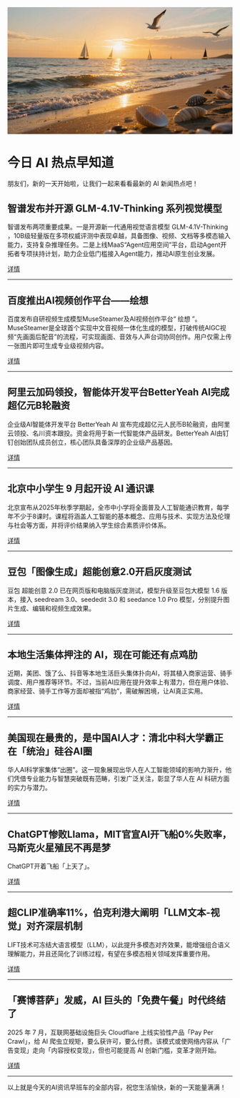 ![今日AI热点封面图](conver_image.png)

# 今日 AI 热点早知道

朋友们，新的一天开始啦，让我们一起来看看最新的 AI 新闻热点吧！

## 智谱发布并开源 GLM-4.1V-Thinking 系列视觉模型

智谱发布两项重要成果。一是开源新一代通用视觉语言模型 GLM-4.1V-Thinking ，10B级轻量版在多项权威评测中表现卓越，具备图像、视频、文档等多模态输入能力，支持复杂推理任务。二是上线MaaS“Agent应用空间”平台，启动Agent开拓者专项扶持计划，助力企业低门槛接入Agent能力，推动AI原生创业发展。

[详情](https://mp.weixin.qq.com/s/h-rOdWC-lRZF5Fft11vb9A)

---



## 百度推出AI视频创作平台——绘想

百度发布自研视频生成模型MuseSteamer及AI视频创作平台“ 绘想 ”。MuseSteamer是全球首个实现中文音视频一体化生成的模型，打破传统AIGC视频“先画面后配音”的流程，可实现画面、音效与人声台词协同创作。用户仅需上传一张图片即可生成专业级视频内容。

[详情](https://ai-bot.cn/huixiang/)

---



## 阿里云加码领投，智能体开发平台BetterYeah AI完成超亿元B轮融资

企业级AI智能体开发平台 BetterYeah AI 宣布完成超亿元人民币B轮融资，由阿里云领投、名川资本跟投。资金将用于新一代智能体产品研发。BetterYeah AI由钉钉创始团队成员创立，核心团队具备深厚的企业级产品基因。

[详情](https://mp.weixin.qq.com/s/vmfDxd-K4ENzMWgGkvDJLg)

---



## 北京中小学生 9 月起开设 AI 通识课

北京宣布从2025年秋季学期起，全市中小学将全面普及人工智能通识教育，每学年不少于8课时。课程将涵盖人工智能的基本概念、应用与技术、实现方法及伦理与社会等方面，并将评价结果纳入学生综合素质评价体系。

[详情](https://jw.beijing.gov.cn/xxgk/2024zcwj/2024qtwj/202506/t20250626_4127392.html)

---



## 豆包「图像生成」超能创意2.0开启灰度测试

豆包 超能创意 2.0 已在网页版和电脑版灰度测试，模型升级至豆包大模型 1.6 版本，接入 seedream 3.0、seededit 3.0 和 seedance 1.0 Pro 模型，分别提升图片生成、编辑和视频生成效果。

[详情](https://ai-bot.cn/sites/4189.html)

---



## 本地生活集体押注的 AI，现在可能还有点鸡肋

近期，美团、饿了么、抖音等本地生活巨头集体扑向AI，将其植入商家运营、骑手调度、用户推荐等环节。不过，当前AI应用在提升效率上有潜力，但在用户体验、商家经营、骑手工作等方面却被指“鸡肋”，需破解困境，让AI真正实用。 

[详情]( https://36kr.com/p/3361734156224265)

---



## 美国现在最贵的，是中国AI人才：清北中科大学霸正在「统治」硅谷AI圈

华人AI科学家集体“出圈”。这一现象展现出华人在人工智能领域的影响力渐升，他们凭借专业能力与智慧突破既有范畴，引发广泛关注，彰显了华人在 AI 科研方面的实力与潜力。 

[详情]( https://36kr.com/p/3361749971585024)

---



## ChatGPT惨败Llama，MIT官宣AI开飞船0%失败率，马斯克火星殖民不再是梦

ChatGPT开着飞船「上天了」。 

[详情]( https://36kr.com/p/3361750154971142)

---



## 超CLIP准确率11%，伯克利港大阐明「LLM文本-视觉」对齐深层机制

LIFT技术可冻结大语言模型（LLM），以此提升多模态对齐效果，能增强组合语义理解能力，并且还简化了训练过程，有望在多模态相关领域发挥重要作用。 

[详情]( https://36kr.com/p/3361750017067015)

---



## 「赛博菩萨」发威，AI 巨头的「免费午餐」时代终结了

2025 年 7 月，互联网基础设施巨头 Cloudflare 上线实验性产品「Pay Per Crawl」，给 AI 爬虫立规矩，要么获许可，要么付费。该模式或使网络内容从「广告变现」走向「内容授权变现」，但也可能提高 AI 创新门槛，变革才刚开始。 

[详情]( https://36kr.com/p/3361653605811975)

---



以上就是今天的AI资讯早班车的全部内容，祝您生活愉快，新的一天能量满满！